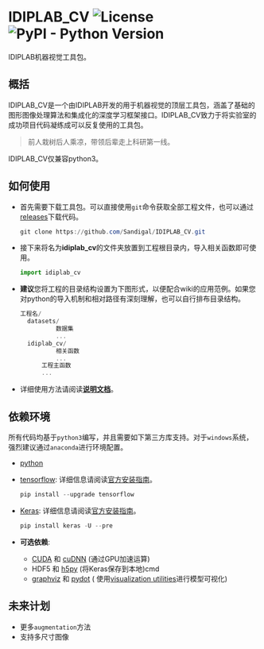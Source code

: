 # IDIPLAB_CV ![License](https://img.shields.io/aur/license/yaourt.svg?style=plastic)![PyPI - Python Version](https://img.shields.io/pypi/pyversions/Django.svg?style=plastic)

IDIPLAB机器视觉工具包。



## 概括

IDIPLAB_CV是一个由IDIPLAB开发的用于机器视觉的顶层工具包，涵盖了基础的图形图像处理算法和集成化的深度学习框架接口。IDIPLAB_CV致力于将实验室的成功项目代码凝练成可以反复使用的工具包。

> 前人栽树后人乘凉，带领后辈走上科研第一线。

IDIPLAB_CV仅兼容python3。



## 如何使用

- 首先需要下载工具包。可以直接使用`git`命令获取全部工程文件，也可以通过[releases](https://github.com/Sandigal/IDIPLAB_CV/releases)下载代码。

  ```powershell
  git clone https://github.com/Sandigal/IDIPLAB_CV.git
  ```


- 接下来将名为**idiplab_cv**的文件夹放置到工程根目录内，导入相关函数即可使用。

  ```python
  import idiplab_cv
  ```


- **建议**您将工程的目录结构设置为下图形式，以便配合wiki的应用范例。如果您对python的导入机制和相对路径有深刻理解，也可以自行排布目录结构。

  ```powershell
  工程名/
  	datasets/
			数据集
			...
  	idiplab_cv/
			相关函数
			...
		工程主函数
		...
  ```



- 详细使用方法请阅读[**说明文档**](https://github.com/Sandigal/IDIPLAB_CV/wiki)。





## 依赖环境
所有代码均基于`python3`编写，并且需要如下第三方库支持。对于`windows`系统，强烈建议通过`anaconda`进行环境配置。

- [python](https://www.python.org/)

* [tensorflow](https://www.tensorflow.org/): 详细信息请阅读[官方安装指南](https://www.tensorflow.org/install/)。

  ```powershell
  pip install --upgrade tensorflow
  ```


* [Keras](https://keras.io/): 详细信息请阅读[官方安装指南](https://keras.io/#installation)。

  ```powershell
  pip install keras -U --pre
  ```


* **可选依赖**:
  -  [CUDA](http://www.r-tutor.com/gpu-computing/cuda-installation/cuda7.5-ubuntu) 和 [cuDNN](http://askubuntu.com/questions/767269/how-can-i-install-cudnn-on-ubuntu-16-04) (通过GPU加速运算)
  -  HDF5 和 [h5py](http://docs.h5py.org/en/latest/build.html) (将Keras保存到本地)cmd
  -  [graphviz](https://graphviz.gitlab.io/download/) 和 [pydot](https://github.com/erocarrera/pydot) ( 使用[visualization utilities](https://keras.io/visualization/)进行模型可视化)




## 未来计划
* 更多`augmentation`方法
* 支持多尺寸图像
